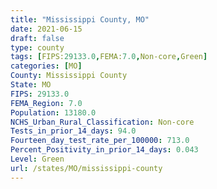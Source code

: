 ```yaml
---
title: "Mississippi County, MO"
date: 2021-06-15
draft: false
type: county
tags: [FIPS:29133.0,FEMA:7.0,Non-core,Green]
categories: [MO]
County: Mississippi County
State: MO
FIPS: 29133.0
FEMA_Region: 7.0
Population: 13180.0
NCHS_Urban_Rural_Classification: Non-core
Tests_in_prior_14_days: 94.0
Fourteen_day_test_rate_per_100000: 713.0
Percent_Positivity_in_prior_14_days: 0.043
Level: Green
url: /states/MO/mississippi-county
---
```



